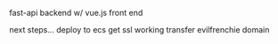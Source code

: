 
fast-api backend w/ vue.js front end

next steps...
deploy to ecs
get ssl working
transfer evilfrenchie domain
